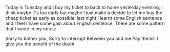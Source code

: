 Today is Tuesday and I buy my ticket to back to home yesterday evening, I think maybe it's too early but maybe I just make a decide to let me buy the cheap ticket as early as possible.
last night I learnt some English sentence and I feel I have some gain about English sentence, There are some pattern that I wrote in my notes:

Sorry to bother you, Sorry to interrupt
Between you and me
Pay the bill
I give you the benefit of the doubt
